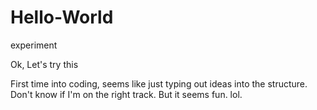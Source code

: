 # Hello-World
experiment 

Ok, Let's try this

First time into coding, seems like just typing out ideas into the structure.
Don't know if I'm on the right track.
But it seems fun.
lol.
